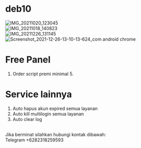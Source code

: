 # deb10
![IMG_20211020_123045](https://user-images.githubusercontent.com/56117745/138033702-dc2cdbcd-7d71-446d-b06c-4cb48aa37f22.jpg)
<br>
![IMG_20211018_140823](https://user-images.githubusercontent.com/56117745/137684523-d21a3d53-003b-4f9c-86b6-47ff67d8a0c4.jpg)
<br>
![IMG_20211226_131145](https://user-images.githubusercontent.com/56117745/147520158-949136f3-1f6a-4579-aa57-0508e15e60d5.jpg)
![Screenshot_2021-12-26-13-10-13-624_com android chrome](https://user-images.githubusercontent.com/56117745/147520169-3a36458d-28ae-4e2a-a525-0ceb5755981d.jpg)
# Free Panel
1. Order script premi minimal 5.
# Service lainnya
1. Auto hapus akun expired semua layanan
2. Auto kill multilogin semua layanan
3. Auto clear log
<br>
Jika berminat silahkan hubungi kontak dibawah:
<br>
Telegram +6282318259593
